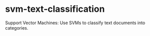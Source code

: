 # svm-text-classification
Support Vector Machines: Use SVMs to classify text documents into categories.
